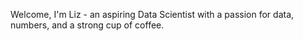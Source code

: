 Welcome, I'm Liz - an aspiring Data Scientist with a passion for data, numbers, and a strong cup of coffee. 
